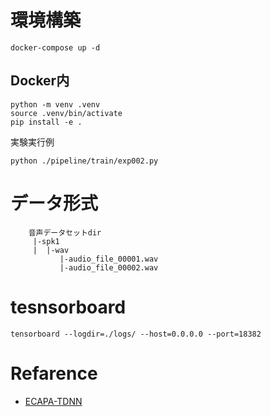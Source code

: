# 環境構築

```
docker-compose up -d
```

## Docker内

```
python -m venv .venv
source .venv/bin/activate
pip install -e .
```

実験実行例

```
python ./pipeline/train/exp002.py
```

# データ形式

```
    音声データセットdir
     |-spk1
     |  |-wav
           |-audio_file_00001.wav
           |-audio_file_00002.wav
```


# tesnsorboard

```
tensorboard --logdir=./logs/ --host=0.0.0.0 --port=18382
```

# Refarence

- [ECAPA-TDNN](https://github.com/TaoRuijie/ECAPA-TDNN)

